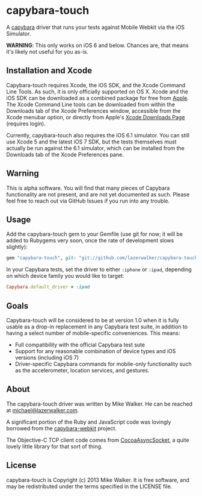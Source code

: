 capybara-touch
===============

A [capybara](https://github.com/jnicklas/capybara) driver that runs your tests against Mobile Webkit via the iOS Simulator.

**WARNING**: This only works on iOS 6 and below. Chances are, that means it's likely not useful for you as-is.

Installation and Xcode
-------------------------------------

Capybara-touch requires Xcode, the iOS SDK, and the Xcode Command Line Tools. As such, it is only officially supported on OS X. Xcode and the iOS SDK can be downloaded as a combined package for free from [Apple](https://developer.apple.com/xcode/). The Xcode Command Line tools can be downloaded from within the Downloads tab of the Xcode Preferences window, accessible from the Xcode menubar option, or directly from Apple's [Xcode Downloads Page](https://developer.apple.com/downloads/index.action?name=Xcode) (requires login).

Currently, capybara-touch also requires the iOS 6.1 simulator. You can still use Xcode 5 and the latest iOS 7 SDK, but the tests themselves must actually be run against the 6.1 simulator, which can be installed from the Downloads tab of the Xcode Preferences pane.

Warning
-------

This is alpha software. You will find that many pieces of Capybara functionality are not present, and are not yet documented as such. Please feel free to reach out via GitHub Issues if you run into any trouble.


Usage
-----

Add the capybara-touch gem to your Gemfile (use git for now; it will be added to Rubygems very soon, once the rate of development slows slightly):

```ruby
gem "capybara-touch", git: "git://github.com/lazerwalker/capybara-touch"
```

In your Capybara tests, set the driver to either `:iphone` or `:ipad`, depending on which device family you would like to target:

```ruby
Capybara.default_driver = :ipad
```

Goals
-----
Capybara-touch will be considered to be at version 1.0 when it is fully usable as a drop-in replacement in any Capybara test suite, in addition to having a select number of mobile-specific conveniences. This means:

* Full compatibility with the official Capybara test sute
* Support for any reasonable combination of device types and iOS versions (including iOS 7)
* Driver-specific Capybara commands for mobile-only functionality such as the accelerometer, location services, and gestures.

About
-----

The capybara-touch driver was written by Mike Walker. He can be reached at michael@lazerwalker.com.

A significant portion of the Ruby and JavaScript code was lovingly borrowed from the [capybara-webkit](https://github.com/thoughtbot/capybara-webkit) project.

The Objective-C TCP client code comes from [CocoaAsyncSocket](https://github.com/robbiehanson/CocoaAsyncSocket/), a quite lovely little library for that sort of thing.

License
-------

capybara-touch is Copyright (c) 2013 Mike Walker. It is free software, and may be redistributed under the terms specified in the LICENSE file.

